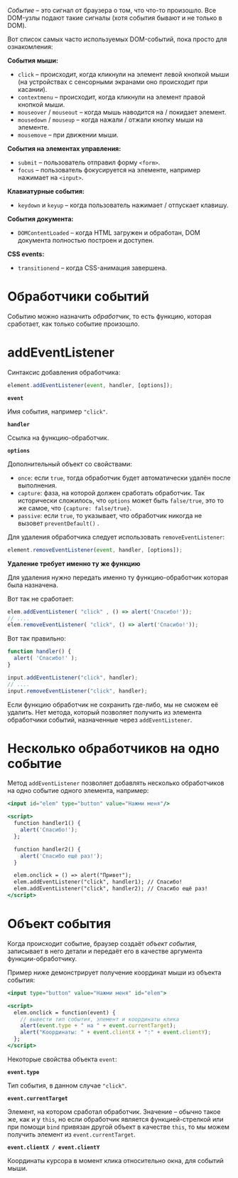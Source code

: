 _Событие_ – это сигнал от браузера о том, что что-то произошло. Все DOM-узлы подают такие сигналы (хотя события бывают и не только в DOM).

Вот список самых часто используемых DOM-событий, пока просто для ознакомления:

**События мыши:**

- `click` – происходит, когда кликнули на элемент левой кнопкой мыши (на устройствах с сенсорными экранами оно происходит при касании).
- `contextmenu` – происходит, когда кликнули на элемент правой кнопкой мыши.
- `mouseover` / `mouseout` – когда мышь наводится на / покидает элемент.
- `mousedown` / `mouseup` – когда нажали / отжали кнопку мыши на элементе.
- `mousemove` – при движении мыши.

**События на элементах управления:**

- `submit` – пользователь отправил форму `<form>`.
- `focus` – пользователь фокусируется на элементе, например нажимает на `<input>`.

**Клавиатурные события:**

- `keydown` и `keyup` – когда пользователь нажимает / отпускает клавишу.

**События документа:**

- `DOMContentLoaded` – когда HTML загружен и обработан, DOM документа полностью построен и доступен.

**CSS events:**

- `transitionend` – когда CSS-анимация завершена.

# Обработчики событий

Событию можно назначить _обработчик_, то есть функцию, которая сработает, как только событие произошло.

# addEventListener

Синтаксис добавления обработчика:

```jsx
element.addEventListener(event, handler, [options]);
```

**`event`**

Имя события, например `"click"`.

**`handler`**

Ссылка на функцию-обработчик.

**`options`**

Дополнительный объект со свойствами:

- `once`: если `true`, тогда обработчик будет автоматически удалён после выполнения.
- `capture`: фаза, на которой должен сработать обработчик. Так исторически сложилось, что `options` может быть `false/true`, это то же самое, что `{capture: false/true}`.
- `passive`: если `true`, то указывает, что обработчик никогда не вызовет `preventDefault()` .

Для удаления обработчика следует использовать `removeEventListener`:

```jsx
element.removeEventListener(event, handler, [options]);
```

**Удаление требует именно ту же функцию**

Для удаления нужно передать именно ту функцию-обработчик которая была назначена.

Вот так не сработает:

```jsx
elem.addEventListener( "click" , () => alert('Спасибо!'));
// ....
elem.removeEventListener( "click", () => alert('Спасибо!'));
```

Вот так правильно:

```jsx
function handler() {
  alert( 'Спасибо!' );
}

input.addEventListener("click", handler);
// ....
input.removeEventListener("click", handler);
```

Если функцию обработчик не сохранить где-либо, мы не сможем её удалить. Нет метода, который позволяет получить из элемента обработчики событий, назначенные через `addEventListener`.

# Несколько обработчиков на одно событие

Метод `addEventListener` позволяет добавлять несколько обработчиков на одно событие одного элемента, например:

```jsx
<input id="elem" type="button" value="Нажми меня"/>

<script>
  function handler1() {
    alert('Спасибо!');
  };

  function handler2() {
    alert('Спасибо ещё раз!');
  }

  elem.onclick = () => alert("Привет");
  elem.addEventListener("click", handler1); // Спасибо!
  elem.addEventListener("click", handler2); // Спасибо ещё раз!
</script>
```

# Объект события

Когда происходит событие, браузер создаёт _объект события_, записывает в него детали и передаёт его в качестве аргумента функции-обработчику.

Пример ниже демонстрирует получение координат мыши из объекта события:

```jsx
<input type="button" value="Нажми меня" id="elem">

<script>
  elem.onclick = function(event) {
    // вывести тип события, элемент и координаты клика
    alert(event.type + " на " + event.currentTarget);
    alert("Координаты: " + event.clientX + ":" + event.clientY);
  };
</script>
```

Некоторые свойства объекта `event`:

**`event.type`**

Тип события, в данном случае `"click"`.

**`event.currentTarget`**

Элемент, на котором сработал обработчик. Значение – обычно такое же, как и у `this`, но если обработчик является функцией-стрелкой или при помощи `bind` привязан другой объект в качестве `this`, то мы можем получить элемент из `event.currentTarget`.

**`event.clientX / event.clientY`**

Координаты курсора в момент клика относительно окна, для событий мыши.